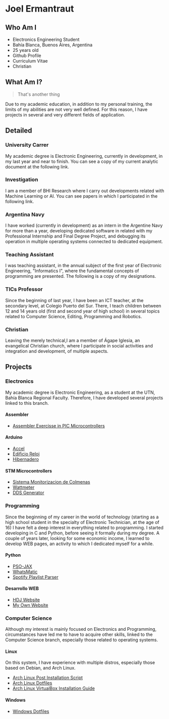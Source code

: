 # Joel Ermantraut

## Who Am I
 - Electronics Engineering Student
 - Bahía Blanca, Buenos Aires, Argentina
 - 25 years old
 - Github Profile
 - Curriculum Vitae
 - Christian
 
## What Am I?

> That's another thing

Due to my academic education, in addition to my personal training, the limits of my abilities are not very well defined.
For this reason, I have projects in several and very different fields of application.

## Detailed

### University Carrer
My academic degree is Electronic Engineering, currently in development, in my last year and near to finish.
You can see a copy of my current analytic document at the following link.

### Investigation
I am a member of BHI Research where I carry out developments related with Machine Learning or AI. You can see papers in which I participated in the following link.

### Argentina Navy
I have worked (currently in development) as an intern in the Argentine Navy for more than a year,
developing dedicated software in related with my Professional Internship and Final Degree Project,
and debugging its operation in multiple operating systems connected to dedicated equipment.

### Teaching Assistant
I was teaching assistant, in the annual subject of the first year of Electronic Engineering, "Informatics I",
where the fundamental concepts of programming are presented. The following is a copy of my designations.

### TICs Professor
Since the beginning of last year, I have been an ICT teacher, at the secondary level, at Colegio Puerto del Sur.
There, I teach children between 12 and 14 years old (first and second year of high school) in several topics related to Computer Science,
Editing, Programming and Robotics.

### Christian
Leaving the merely technical,I am a member of Ágape Iglesia, an evangelical Christian church,
where I participate in social activities and integration and development, of multiple aspects.

## Projects

### Electronics
My academic degree is Electronic Engineering, as a student at the UTN, Bahía Blanca Regional Faculty. Therefore, I have developed several projects linked to this branch.

#### Assembler
 - [Assembler Exercisse in PIC Microcontrollers](https://github.com/joelermantraut/ejercicios-assembler)

#### Arduino
 - [Accel](https://github.com/joelermantraut/arduino-scripts/tree/main/Accel)
 - [Edificio Reloj](https://github.com/joelermantraut/arduino-scripts/tree/main/EdificioReloj)
 - [Hibernadero](https://github.com/joelermantraut/arduino-scripts/tree/main/Hibernadero)
 
#### STM Microcontrollers
 - [Sistema Monitorizacion de Colmenas](https://github.com/joelermantraut/sistema_monitorizacion_colmenas)
 - [Wattmeter](https://github.com/joelermantraut/stm32f4-wattmeter)
 - [DDS Generator](https://github.com/joelermantraut/DDS-generator)
 
### Programming

Since the beginning of my career in the world of technology (starting as a high school student in the specialty of Electronic Technician, at the age of 16) I have felt a deep interest in everything related to programming. I started developing in C and Python, before seeing it formally during my degree. A couple of years later, looking for some economic income, I learned to develop WEB pages, an activity to which I dedicated myself for a while.

#### Python

 - [PSO-JAX](https://github.com/joelermantraut/PSO-JAX)
 - [WhatsMatic](https://github.com/joelermantraut/whatsmatic)
 - [Spotify Playlist Parser](https://github.com/joelermantraut/spotify-playlists-parser)
 
#### Desarrollo WEB
 - [HDJ Website](https://github.com/joelermantraut/hdj)
 - [My Own Website](https://github.com/joelermantraut/je)
 
### Computer Science

Although my interest is mainly focused on Electronics and Programming, circumstances have led me to have to acquire other skills, linked to the Computer Science branch, especially those related to operating systems.

#### Linux

On this system, I have experience with multiple distros, especially those based on Debian, and Arch Linux.

 - [Arch Linux Post Installation Script](https://github.com/joelermantraut/arch-post-installation-script)
 - [Arch Linux Dotfiles](https://github.com/joelermantraut/dotfiles)
 - [Arch Linux VirtualBox Installation Guide](https://github.com/joelermantraut/arch-linux-virtualbox-installation)

#### Windows

 - [Windows Dotfiles](https://github.com/joelermantraut/windows_dotfiles)
